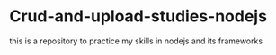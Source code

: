 # Crud-and-upload-studies-nodejs
this is a repository to practice my skills in nodejs and its frameworks
